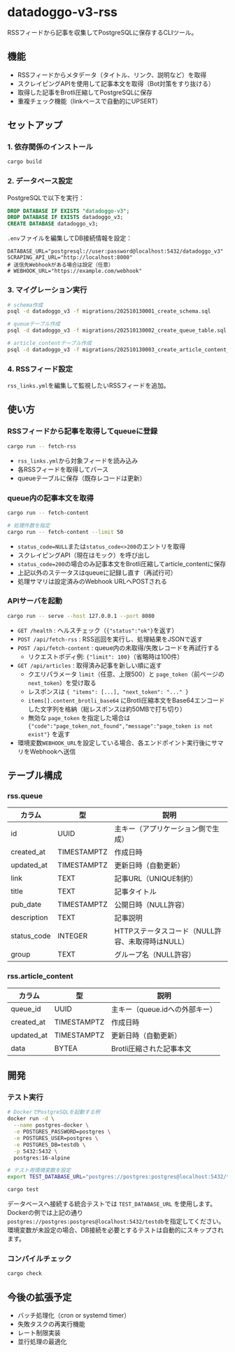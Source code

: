# datadoggo-v3-rss

RSSフィードから記事を収集してPostgreSQLに保存するCLIツール。

## 機能

- RSSフィードからメタデータ（タイトル、リンク、説明など）を取得
- スクレイピングAPIを使用して記事本文を取得（Bot対策をすり抜ける）
- 取得した記事をBrotli圧縮してPostgreSQLに保存
- 重複チェック機能（linkベースで自動的にUPSERT）

## セットアップ

### 1. 依存関係のインストール

```bash
cargo build
```

### 2. データベース設定

PostgreSQLで以下を実行：

```sql
DROP DATABASE IF EXISTS "datadoggo-v3";
DROP DATABASE IF EXISTS datadoggo_v3;
CREATE DATABASE datadoggo_v3;
```

`.env`ファイルを編集してDB接続情報を設定：

```env
DATABASE_URL="postgresql://user:password@localhost:5432/datadoggo_v3"
SCRAPING_API_URL="http://localhost:8000"
# 送信先Webhookがある場合は設定（任意）
# WEBHOOK_URL="https://example.com/webhook"
```

### 3. マイグレーション実行

```bash
# schema作成
psql -d datadoggo_v3 -f migrations/202510130001_create_schema.sql

# queueテーブル作成
psql -d datadoggo_v3 -f migrations/202510130002_create_queue_table.sql

# article_contentテーブル作成
psql -d datadoggo_v3 -f migrations/202510130003_create_article_content_table.sql
```

### 4. RSSフィード設定

`rss_links.yml`を編集して監視したいRSSフィードを追加。

## 使い方

### RSSフィードから記事を取得してqueueに登録

```bash
cargo run -- fetch-rss
```

- `rss_links.yml`から対象フィードを読み込み
- 各RSSフィードを取得してパース
- queueテーブルに保存（既存レコードは更新）

### queue内の記事本文を取得

```bash
cargo run -- fetch-content

# 処理件数を指定
cargo run -- fetch-content --limit 50
```

- `status_code=NULL`または`status_code<>200`のエントリを取得
- スクレイピングAPI（現在はモック）を呼び出し
- `status_code=200`の場合のみ記事本文をBrotli圧縮してarticle_contentに保存
- 上記以外のステータスはqueueに記録し直す（再試行可）
- 処理サマリは設定済みのWebhook URLへPOSTされる

### APIサーバを起動

```bash
cargo run -- serve --host 127.0.0.1 --port 8080
```

- `GET /health` : ヘルスチェック（`{"status":"ok"}`を返す）
- `POST /api/fetch-rss` : RSS巡回を実行し、処理結果をJSONで返す
- `POST /api/fetch-content` : queue内の未取得/失敗レコードを再試行する
  - リクエストボディ例: `{"limit": 100}`（省略時は100件）
- `GET /api/articles` : 取得済み記事を新しい順に返す
  - クエリパラメータ `limit`（任意、上限500）と `page_token`（前ページの`next_token`）を受け取る
  - レスポンスは `{ "items": [...], "next_token": "..." }`
  - `items[].content_brotli_base64` にBrotli圧縮本文をBase64エンコードした文字列を格納（総レスポンスは約50MBで打ち切り）
  - 無効な `page_token` を指定した場合は `{"code":"page_token_not_found","message":"page_token is not exist"}` を返す
- 環境変数`WEBHOOK_URL`を設定している場合、各エンドポイント実行後にサマリをWebhookへ送信

## テーブル構成

### rss.queue

| カラム       | 型          | 説明                   |
| ------------ | ----------- | ---------------------- |
| id           | UUID        | 主キー（アプリケーション側で生成） |
| created_at   | TIMESTAMPTZ | 作成日時               |
| updated_at   | TIMESTAMPTZ | 更新日時（自動更新）   |
| link         | TEXT        | 記事URL（UNIQUE制約）  |
| title        | TEXT        | 記事タイトル           |
| pub_date     | TIMESTAMPTZ | 公開日時（NULL許容）   |
| description  | TEXT        | 記事説明               |
| status_code  | INTEGER     | HTTPステータスコード（NULL許容、未取得時はNULL） |
| group        | TEXT        | グループ名（NULL許容） |

### rss.article_content

| カラム     | 型          | 説明                          |
| ---------- | ----------- | ----------------------------- |
| queue_id   | UUID        | 主キー（queue.idへの外部キー）|
| created_at | TIMESTAMPTZ | 作成日時                      |
| updated_at | TIMESTAMPTZ | 更新日時（自動更新）          |
| data       | BYTEA       | Brotli圧縮された記事本文      |

## 開発

### テスト実行

```bash
# DockerでPostgreSQLを起動する例
docker run -d \
  --name postgres-docker \
  -e POSTGRES_PASSWORD=postgres \
  -e POSTGRES_USER=postgres \
  -e POSTGRES_DB=testdb \
  -p 5432:5432 \
  postgres:16-alpine

# テスト用環境変数を設定
export TEST_DATABASE_URL="postgres://postgres:postgres@localhost:5432/testdb"

cargo test
```

データベースへ接続する統合テストでは `TEST_DATABASE_URL` を使用します。Dockerの例では上記の通り`postgres://postgres:postgres@localhost:5432/testdb`を指定してください。環境変数が未設定の場合、DB接続を必要とするテストは自動的にスキップされます。

### コンパイルチェック

```bash
cargo check
```

## 今後の拡張予定

- バッチ処理化（cron or systemd timer）
- 失敗タスクの再実行機能
- レート制限実装
- 並行処理の最適化
